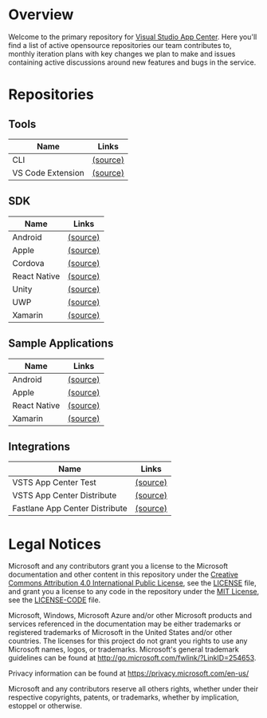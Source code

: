# Overview
Welcome to the primary repository for [Visual Studio App Center](https://appcenter.ms). Here you'll find a list of active opensource repositories our team contributes to, monthly iteration plans with key changes we plan to make and issues containing active discussions around new features and bugs in the service.


# Repositories

## Tools

| Name                 | Links     |
| -------------------- |-----------|
| CLI                  | [(source)](https://github.com/Microsoft/appcenter-cli)         |
| VS Code Extension    | [(source)](https://github.com/Microsoft/vscode-appcenter)      |

## SDK

| Name            | Links     |
| --------------- |-----------|
| Android         | [(source)](https://github.com/Microsoft/AppCenter-SDK-Android)      |
| Apple           | [(source)](https://github.com/Microsoft/AppCenter-SDK-Apple)        |
| Cordova         | [(source)](https://github.com/Microsoft/appcenter-sdk-cordova)      |
| React Native    | [(source)](https://github.com/Microsoft/appcenter-sdk-react-native) |
| Unity           | [(source)](https://github.com/Microsoft/AppCenter-SDK-Unity)        |
| UWP             | [(source)](https://github.com/Microsoft/AppCenter-SDK-DotNet)       |
| Xamarin         | [(source)](https://github.com/Microsoft/AppCenter-SDK-Xamarin)      |

## Sample Applications

| Name            | Links     |
| --------------- |-----------|
| Android         | [(source)](https://github.com/Microsoft/appcenter-sampleapp-android)      |
| Apple           | [(source)](https://github.com/Microsoft/appcenter-sampleapp-ios-swift)    |
| React Native    | [(source)](https://github.com/Microsoft/appcenter-sampleapp-react-native) |
| Xamarin         | [(source)](https://github.com/Microsoft/appcenter-sampleapp-xamarin)      |


## Integrations
| Name                           | Links        |
| ------------------------------ |--------------|
| VSTS App Center Test           | [(source)](https://github.com/Microsoft/vsts-tasks/tree/master/Tasks/AppCenterTestV1)       |
| VSTS App Center Distribute     | [(source)](https://github.com/Microsoft/vsts-tasks/tree/master/Tasks/AppCenterDistributeV1) |
| Fastlane App Center Distribute | [(source)](https://github.com/Microsoft/fastlane-plugin-appcenter)                          |

# Legal Notices

Microsoft and any contributors grant you a license to the Microsoft documentation and other content
in this repository under the [Creative Commons Attribution 4.0 International Public License](https://creativecommons.org/licenses/by/4.0/legalcode),
see the [LICENSE](LICENSE) file, and grant you a license to any code in the repository under the [MIT License](https://opensource.org/licenses/MIT), see the
[LICENSE-CODE](LICENSE-CODE) file.

Microsoft, Windows, Microsoft Azure and/or other Microsoft products and services referenced in the documentation
may be either trademarks or registered trademarks of Microsoft in the United States and/or other countries.
The licenses for this project do not grant you rights to use any Microsoft names, logos, or trademarks.
Microsoft's general trademark guidelines can be found at http://go.microsoft.com/fwlink/?LinkID=254653.

Privacy information can be found at https://privacy.microsoft.com/en-us/

Microsoft and any contributors reserve all others rights, whether under their respective copyrights, patents,
or trademarks, whether by implication, estoppel or otherwise.
